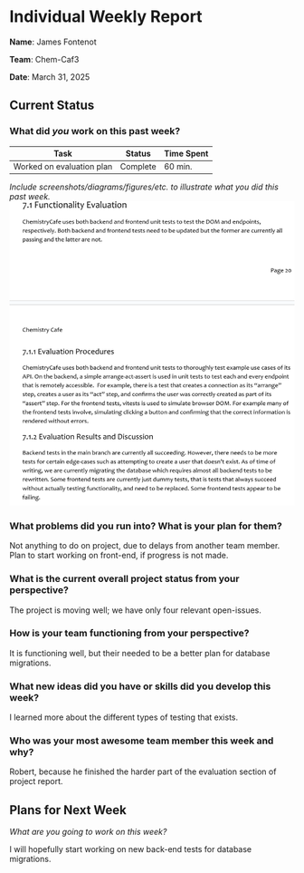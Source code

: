 # Individual Weekly Report

**Name**:
James Fontenot

**Team**: 
Chem-Caf3

**Date**: 
March 31, 2025

## Current Status

### What did _you_ work on this past week?

| Task                                         | Status    | Time Spent | 
| -------------------------------------------- | --------- | ---------- |
|Worked on evaluation plan                     |Complete   |60 min.     |

*Include screenshots/diagrams/figures/etc. to illustrate what you did this past week.*
![](task1.png)

### What problems did you run into? What is your plan for them?
Not anything to do on project, due to delays from another team member.
Plan to start working on front-end, if progress is not made.

### What is the current overall project status from your perspective? 
The project is moving well; we have only four relevant open-issues.

### How is your team functioning from your perspective?
It is functioning well, but their needed to be a better plan for database migrations.

### What new ideas did you have or skills did you develop this week?
I learned more about the different types of testing that exists.

### Who was your most awesome team member this week and why?
Robert, because he finished the harder part of the evaluation section of project report.


## Plans for Next Week

*What are you going to work on this week?*

I will hopefully start working on new back-end tests for database migrations.
